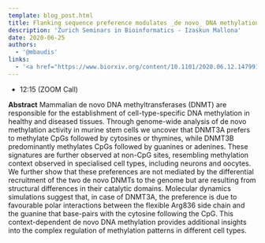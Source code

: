 ```yaml
---
template: blog_post.html
title: Flanking sequence preference modulates _de novo_ DNA methylation in the mouse genome
description: 'Zurich Seminars in Bioinformatics - Izaskun Mallona'
date: 2020-06-25
authors:
  - '@mbaudis'
links:
  - '<a href="https://www.biorxiv.org/content/10.1101/2020.06.12.147991v1.full">[biorXiv]</a>'
---
```



* 12:15 (ZOOM Call)

__Abstract__ Mammalian de novo DNA methyltransferases (DNMT) are responsible for the establishment of cell-type-specific DNA methylation in healthy and diseased tissues. Through genome-wide analysis of de novo methylation activity in murine stem cells we uncover that DNMT3A prefers to methylate CpGs followed by cytosines or thymines, while DNMT3B predominantly methylates CpGs followed by guanines or adenines. These signatures are further observed at non-CpG sites, resembling methylation context observed in specialised cell types, including neurons and oocytes.<!--more-->
 We further show that these preferences are not mediated by the differential recruitment of the two de novo DNMTs to the genome but are resulting from structural differences in their catalytic domains. Molecular dynamics simulations suggest that, in case of DNMT3A, the preference is due to favourable polar interactions between the flexible Arg836 side chain and the guanine that base-pairs with the cytosine following the CpG. This context-dependent de novo DNA methylation provides additional insights into the complex regulation of methylation patterns in different cell types.
